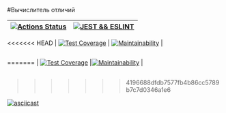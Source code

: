 #Вычислитель отличий

| [![Actions Status](https://github.com/rddeveloper2019/frontend-project-lvl2/workflows/hexlet-check/badge.svg)](https://github.com/rddeveloper2019/frontend-project-lvl2/actions) | [![JEST && ESLINT](https://github.com/rddeveloper2019/frontend-project-lvl2/actions/workflows/jest_eslint.yml/badge.svg)](https://github.com/rddeveloper2019/frontend-project-lvl2/actions/workflows/jest_eslint.yml) |
| ------ | ------ |
<<<<<<< HEAD
| [![Test Coverage](https://api.codeclimate.com/v1/badges/fcde15fa751bd98df9c9/test_coverage)](https://codeclimate.com/github/rddeveloper2019/frontend-project-lvl2/test_coverage) | [![Maintainability](https://api.codeclimate.com/v1/badges/fcde15fa751bd98df9c9/maintainability)](https://codeclimate.com/github/rddeveloper2019/frontend-project-lvl2/maintainability) |

##


=======
| [![Test Coverage](https://api.codeclimate.com/v1/badges/fcde15fa751bd98df9c9/test_coverage)](https://codeclimate.com/github/rddeveloper2019/frontend-project-lvl2/test_coverage) |[![Maintainability](https://api.codeclimate.com/v1/badges/fcde15fa751bd98df9c9/maintainability)](https://codeclimate.com/github/rddeveloper2019/frontend-project-lvl2/maintainability) |
##
>>>>>>> 4196688dfdb7577fb4b86cc5789b7c7d0346a1e6


[![asciicast](https://asciinema.org/a/UsSnqaIPkge1eu43TjzzcLQP1.svg)](https://asciinema.org/a/UsSnqaIPkge1eu43TjzzcLQP1)
